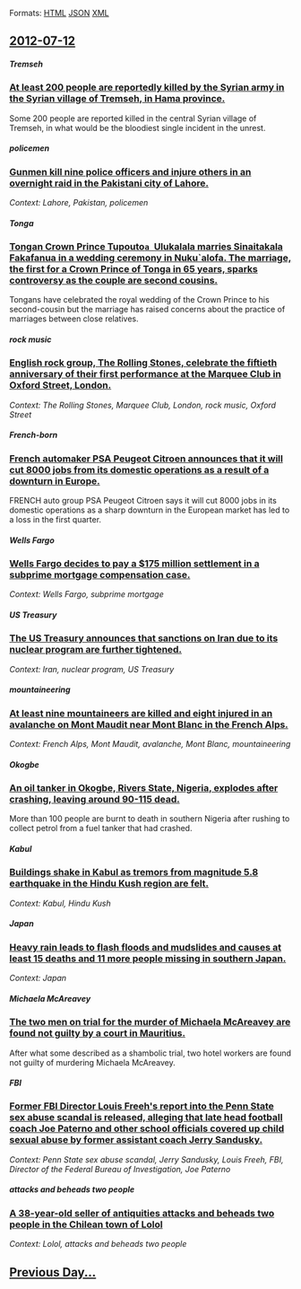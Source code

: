 
Formats: [HTML](2012/07/12/index.html)  [JSON](2012/07/12/index.json)  [XML](2012/07/12/index.xml)  

## [2012-07-12](/news/2012/07/12/index.md)

##### Tremseh
### [At least 200 people are reportedly killed by the Syrian army in the Syrian village of Tremseh, in Hama province. ](/news/2012/07/12/at-least-200-people-are-reportedly-killed-by-the-syrian-army-in-the-syrian-village-of-tremseh-in-hama-province.md)
Some 200 people are reported killed in the central Syrian village of Tremseh, in what would be the bloodiest single incident in the unrest.

##### policemen
### [Gunmen kill nine police officers and injure others in an overnight raid in the Pakistani city of Lahore. ](/news/2012/07/12/gunmen-kill-nine-police-officers-and-injure-others-in-an-overnight-raid-in-the-pakistani-city-of-lahore.md)
_Context: Lahore, Pakistan, policemen_

##### Tonga
### [Tongan Crown Prince Tupouto`a `Ulukalala marries Sinaitakala Fakafanua in a wedding ceremony in Nuku`alofa. The marriage, the first for a Crown Prince of Tonga in 65 years, sparks controversy as the couple are second cousins. ](/news/2012/07/12/tongan-crown-prince-tupoutoe-a-e-ulukalala-marries-sinaitakala-fakafanua-in-a-wedding-ceremony-in-nukue-alofa-the-marriage-the-first-for-a.md)
Tongans have celebrated the royal wedding of the Crown Prince to his second-cousin but the marriage has raised concerns about the practice of marriages between close relatives.

##### rock music
### [English rock group, The Rolling Stones, celebrate the fiftieth anniversary of their first performance at the Marquee Club in Oxford Street, London. ](/news/2012/07/12/english-rock-group-the-rolling-stones-celebrate-the-fiftieth-anniversary-of-their-first-performance-at-the-marquee-club-in-oxford-street.md)
_Context: The Rolling Stones, Marquee Club, London, rock music, Oxford Street_

##### French-born
### [French automaker PSA Peugeot Citroen announces that it will cut 8000 jobs from its domestic operations as a result of a downturn in Europe. ](/news/2012/07/12/french-automaker-psa-peugeot-citroen-announces-that-it-will-cut-8000-jobs-from-its-domestic-operations-as-a-result-of-a-downturn-in-europe.md)
FRENCH auto group PSA Peugeot Citroen says it will cut 8000 jobs in its domestic operations as a sharp downturn in the European market has led to a loss in the first quarter.

##### Wells Fargo
### [Wells Fargo decides to pay a $175 million settlement in a subprime mortgage compensation case. ](/news/2012/07/12/wells-fargo-decides-to-pay-a-175-million-settlement-in-a-subprime-mortgage-compensation-case.md)
_Context: Wells Fargo, subprime mortgage_

##### US Treasury
### [The US Treasury announces that sanctions on Iran due to its nuclear program are further tightened. ](/news/2012/07/12/the-us-treasury-announces-that-sanctions-on-iran-due-to-its-nuclear-program-are-further-tightened.md)
_Context: Iran, nuclear program, US Treasury_

##### mountaineering
### [At least nine mountaineers are killed and eight injured in an avalanche on Mont Maudit near Mont Blanc in the French Alps. ](/news/2012/07/12/at-least-nine-mountaineers-are-killed-and-eight-injured-in-an-avalanche-on-mont-maudit-near-mont-blanc-in-the-french-alps.md)
_Context: French Alps, Mont Maudit, avalanche, Mont Blanc, mountaineering_

##### Okogbe
### [An oil tanker in Okogbe, Rivers State, Nigeria, explodes after crashing, leaving around 90-115 dead. ](/news/2012/07/12/an-oil-tanker-in-okogbe-rivers-state-nigeria-explodes-after-crashing-leaving-around-90-115-dead.md)
More than 100 people are burnt to death in southern Nigeria after rushing to collect petrol from a fuel tanker that had crashed.

##### Kabul
### [Buildings shake in Kabul as tremors from magnitude 5.8 earthquake in the Hindu Kush region are felt. ](/news/2012/07/12/buildings-shake-in-kabul-as-tremors-from-magnitude-5-8-earthquake-in-the-hindu-kush-region-are-felt.md)
_Context: Kabul, Hindu Kush_

##### Japan
### [Heavy rain leads to flash floods and mudslides and causes at least 15 deaths and 11 more people missing in southern Japan. ](/news/2012/07/12/heavy-rain-leads-to-flash-floods-and-mudslides-and-causes-at-least-15-deaths-and-11-more-people-missing-in-southern-japan.md)
_Context: Japan_

##### Michaela McAreavey
### [The two men on trial for the murder of Michaela McAreavey are found not guilty by a court in Mauritius.](/news/2012/07/12/the-two-men-on-trial-for-the-murder-of-michaela-mcareavey-are-found-not-guilty-by-a-court-in-mauritius.md)
After what some described as a shambolic trial, two hotel workers are found not guilty of murdering Michaela McAreavey.

##### FBI
### [Former FBI Director Louis Freeh's report into the Penn State sex abuse scandal is released, alleging that late head football coach Joe Paterno and other school officials covered up child sexual abuse by former assistant coach Jerry Sandusky. ](/news/2012/07/12/former-fbi-director-louis-freeh-s-report-into-the-penn-state-sex-abuse-scandal-is-released-alleging-that-late-head-football-coach-joe-pater.md)
_Context: Penn State sex abuse scandal, Jerry Sandusky, Louis Freeh, FBI, Director of the Federal Bureau of Investigation, Joe Paterno_

##### attacks and beheads two people
### [A 38-year-old seller of antiquities attacks and beheads two people in the Chilean town of Lolol ](/news/2012/07/12/a-38-year-old-seller-of-antiquities-attacks-and-beheads-two-people-in-the-chilean-town-of-lolol.md)
_Context: Lolol, attacks and beheads two people_

## [Previous Day...](/news/2012/07/11/index.md)

